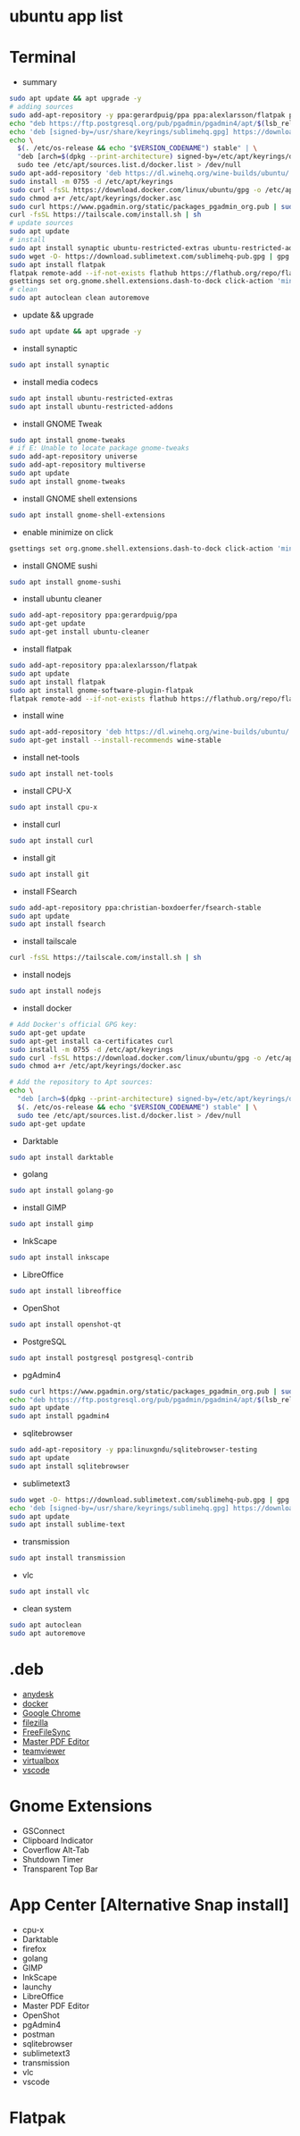 # ubuntu app list
# Terminal
- summary
```bash
sudo apt update && apt upgrade -y
# adding sources
sudo add-apt-repository -y ppa:gerardpuig/ppa ppa:alexlarsson/flatpak ppa:christian-boxdoerfer/fsearch-stable ppa:linuxgndu/sqlitebrowser-testing
echo "deb https://ftp.postgresql.org/pub/pgadmin/pgadmin4/apt/$(lsb_release -cs) pgadmin4 main" | sudo tee /etc/apt/sources.list.d/pgadmin4.list
echo 'deb [signed-by=/usr/share/keyrings/sublimehq.gpg] https://download.sublimetext.com/ apt/stable/' | sudo tee /etc/apt/sources.list.d/sublime-text.list
echo \
  $(. /etc/os-release && echo "$VERSION_CODENAME") stable" | \
  "deb [arch=$(dpkg --print-architecture) signed-by=/etc/apt/keyrings/docker.asc] https://download.docker.com/linux/ubuntu \
  sudo tee /etc/apt/sources.list.d/docker.list > /dev/null
sudo apt-add-repository 'deb https://dl.winehq.org/wine-builds/ubuntu/ bionic main'
sudo install -m 0755 -d /etc/apt/keyrings
sudo curl -fsSL https://download.docker.com/linux/ubuntu/gpg -o /etc/apt/keyrings/docker.asc
sudo chmod a+r /etc/apt/keyrings/docker.asc
sudo curl https://www.pgadmin.org/static/packages_pgadmin_org.pub | sudo apt-key add
curl -fsSL https://tailscale.com/install.sh | sh
# update sources
sudo apt update
# install
sudo apt install synaptic ubuntu-restricted-extras ubuntu-restricted-addons gnome-tweaks gnome-shell-extensions gnome-sushi ubuntu-cleaner gnome-software-plugin-flatpak wine-stable net-tools cpu-x curl git fsearch nodejs ca-certificates darktable golang-go gimp inkscape libreoffice openshot-qt postgresql postgresql-contrib pgadmin4 sqlitebrowser sublime-text transmission vlc
sudo wget -O- https://download.sublimetext.com/sublimehq-pub.gpg | gpg --dearmor | sudo tee /usr/share/keyrings/sublimehq.gpg
sudo apt install flatpak
flatpak remote-add --if-not-exists flathub https://flathub.org/repo/flathub.flatpakrepo
gsettings set org.gnome.shell.extensions.dash-to-dock click-action 'minimize'
# clean
sudo apt autoclean clean autoremove
```
- update && upgrade
```bash
sudo apt update && apt upgrade -y
```
- install synaptic
```bash
sudo apt install synaptic
```
- install media codecs
```bash
sudo apt install ubuntu-restricted-extras
sudo apt install ubuntu-restricted-addons
```
- install GNOME Tweak
```bash
sudo apt install gnome-tweaks
# if E: Unable to locate package gnome-tweaks
sudo add-apt-repository universe
sudo add-apt-repository multiverse
sudo apt update
sudo apt install gnome-tweaks
```
- install GNOME shell extensions
```bash
sudo apt install gnome-shell-extensions
```
- enable minimize on click
```bash
gsettings set org.gnome.shell.extensions.dash-to-dock click-action 'minimize'
```
- install GNOME sushi
```bash
sudo apt install gnome-sushi
```
- install ubuntu cleaner
```bash
sudo add-apt-repository ppa:gerardpuig/ppa
sudo apt-get update
sudo apt-get install ubuntu-cleaner
```
- install flatpak
```bash
sudo add-apt-repository ppa:alexlarsson/flatpak
sudo apt update
sudo apt install flatpak
sudo apt install gnome-software-plugin-flatpak
flatpak remote-add --if-not-exists flathub https://flathub.org/repo/flathub.flatpakrepo
```
- install wine
```bash
sudo apt-add-repository 'deb https://dl.winehq.org/wine-builds/ubuntu/ bionic main'
sudo apt-get install --install-recommends wine-stable
```
- install net-tools
```bash
sudo apt install net-tools
```
- install CPU-X
```bash
sudo apt install cpu-x
```
- install curl
```bash
sudo apt install curl
```
- install git
```bash
sudo apt install git
```
- install FSearch
```bash
sudo add-apt-repository ppa:christian-boxdoerfer/fsearch-stable
sudo apt update
sudo apt install fsearch
```
- install tailscale
```bash
curl -fsSL https://tailscale.com/install.sh | sh
```
- install nodejs
```bash
sudo apt install nodejs
```
- install docker
```bash
# Add Docker's official GPG key:
sudo apt-get update
sudo apt-get install ca-certificates curl
sudo install -m 0755 -d /etc/apt/keyrings
sudo curl -fsSL https://download.docker.com/linux/ubuntu/gpg -o /etc/apt/keyrings/docker.asc
sudo chmod a+r /etc/apt/keyrings/docker.asc

# Add the repository to Apt sources:
echo \
  "deb [arch=$(dpkg --print-architecture) signed-by=/etc/apt/keyrings/docker.asc] https://download.docker.com/linux/ubuntu \
  $(. /etc/os-release && echo "$VERSION_CODENAME") stable" | \
  sudo tee /etc/apt/sources.list.d/docker.list > /dev/null
sudo apt-get update
```
- Darktable
```bash
sudo apt install darktable
```
- golang
```bash
sudo apt install golang-go
```
- install GIMP
```bash
sudo apt install gimp
```
- InkScape
```bash
sudo apt install inkscape
```
- LibreOffice
```bash
sudo apt install libreoffice
```
- OpenShot
```bash
sudo apt install openshot-qt
```
- PostgreSQL
```bash
sudo apt install postgresql postgresql-contrib
```
- pgAdmin4
```bash
sudo curl https://www.pgadmin.org/static/packages_pgadmin_org.pub | sudo apt-key add
echo "deb https://ftp.postgresql.org/pub/pgadmin/pgadmin4/apt/$(lsb_release -cs) pgadmin4 main" | sudo tee /etc/apt/sources.list.d/pgadmin4.list
sudo apt update
sudo apt install pgadmin4
```
- sqlitebrowser
```bash
sudo add-apt-repository -y ppa:linuxgndu/sqlitebrowser-testing
sudo apt update
sudo apt install sqlitebrowser
```
- sublimetext3
```bash
sudo wget -O- https://download.sublimetext.com/sublimehq-pub.gpg | gpg --dearmor | sudo tee /usr/share/keyrings/sublimehq.gpg
echo 'deb [signed-by=/usr/share/keyrings/sublimehq.gpg] https://download.sublimetext.com/ apt/stable/' | sudo tee /etc/apt/sources.list.d/sublime-text.list
sudo apt update
sudo apt install sublime-text
```
- transmission
```bash
sudo apt install transmission
```
- vlc
```bash
sudo apt install vlc
```
- clean system
```bash
sudo apt autoclean
sudo apt autoremove
```

# .deb
- [anydesk](https://anydesk.com/en/downloads/linux#linux-downloads)
- [docker](https://desktop.docker.com/linux/main/amd64/docker-desktop-amd64.deb?utm_source=docker&utm_medium=webreferral&utm_campaign=docs-driven-download-linux-amd64)
- [Google Chrome](https://www.google.com/chrome/)
- [filezilla](https://dl4.cdn.filezilla-project.org/client/FileZilla_3.67.1_x86_64-linux-gnu.tar.xz?h=MpxUROlEq0OveKEpiSqIJw&x=1728384983)
- [FreeFileSync](https://freefilesync.org/download/FreeFileSync_13.7_Linux.tar.gz)
- [Master PDF Editor](https://code-industry.net/public/master-pdf-editor-5.9.85-qt5.x86_64.deb)
- [teamviewer](https://dl.teamviewer.com/download/linux/version_15x/teamviewer_15.58.4_amd64.deb?ref=https%3A%2F%2Fwww.teamviewer.com%2Fen%2Fdownload%2Flinux%2F)
- [virtualbox](https://download.virtualbox.org/virtualbox/7.1.2/virtualbox-7.1_7.1.2-164945~Ubuntu~noble_amd64.deb)
- [vscode](https://vscode.download.prss.microsoft.com/dbazure/download/stable/d78a74bcdfad14d5d3b1b782f87255d802b57511/code_1.94.0-1727878498_amd64.deb)

# Gnome Extensions
- GSConnect
- Clipboard Indicator
- Coverflow Alt-Tab
- Shutdown Timer
- Transparent Top Bar

# App Center [Alternative Snap install]
- cpu-x
- Darktable
- firefox
- golang
- GIMP
- InkScape
- launchy
- LibreOffice
- Master PDF Editor
- OpenShot
- pgAdmin4
- postman
- sqlitebrowser
- sublimetext3
- transmission
- vlc
- vscode

# Flatpak